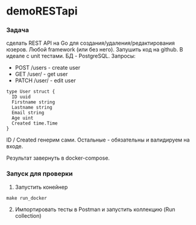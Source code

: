 # demoRESTapi

### Задача

сделать REST API на Go для создания/удаления/редактирования юзеров. Любой framework (или без него). Запушить код на github. В идеале с unit тестами. БД - PostgreSQL. Запросы:

* POST /users - create user
* GET /user/<id> - get user
* PATCH /user/<id> - edit user

```
type User struct {
  ID uuid
  Firstname string
  Lastname string
  Email string
  Age uint
  Created time.Time
}
```

ID / Created генерим сами. Остальные - обязательны и валидируем на входе.

Результат завернуть в docker-compose.

### Запуск для проверки

1. Запустить конейнер
```
make run_docker
```
2. Импортировать тесты в Postman и запустить коллекцию (Run collection)